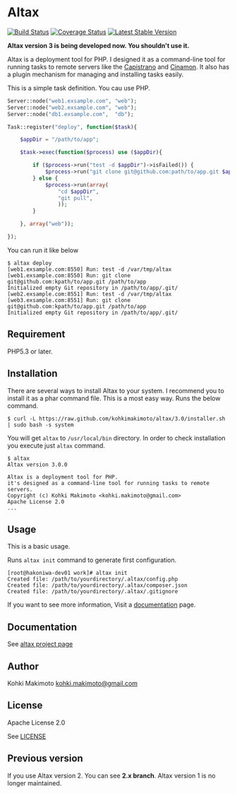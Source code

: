 # Altax

[![Build Status](https://travis-ci.org/kohkimakimoto/altax.png?branch=master)](https://travis-ci.org/kohkimakimoto/altax)
[![Coverage Status](https://coveralls.io/repos/kohkimakimoto/altax/badge.png?branch=master)](https://coveralls.io/r/kohkimakimoto/altax?branch=master)
[![Latest Stable Version](https://poser.pugx.org/kohkimakimoto/altax/v/stable.png)](https://packagist.org/packages/kohkimakimoto/altax)

**Altax version 3 is being developed now. You shouldn't use it.**

Altax is a deployment tool for PHP.
I designed it as a command-line tool for running tasks to remote servers 
like the [Capistrano](https://github.com/capistrano/capistrano) and [Cinamon](https://github.com/kentaro/cinnamon).
It also has a plugin mechanism for managing and installing tasks easily. 

This is a simple task definition. You cau use PHP.

```php
Server::node("web1.exsample.com", "web");
Server::node("web2.exsample.com", "web");
Server::node("db1.exsample.com",  "db");

Task::register("deploy", function($task){

    $appDir = "/path/to/app";

    $task->exec(function($process) use ($appDir){

        if ($process->run("test -d $appDir")->isFailed()) {
            $process->run("git clone git@github.com:path/to/app.git $appDir");
        } else {
            $process->run(array(
                "cd $appDir",
                "git pull",
                ));
        }

    }, array("web"));

});

```

You can run it like below

```Shell
$ altax deploy
[web1.exsample.com:8550] Run: test -d /var/tmp/altax
[web1.exsample.com:8550] Run: git clone git@github.com:kpath/to/app.git /path/to/app
Initialized empty Git repository in /path/to/app/.git/
[web2.exsample.com:8551] Run: test -d /var/tmp/altax
[web3.exsample.com:8551] Run: git clone git@github.com:kpath/to/app.git /path/to/app
Initialized empty Git repository in /path/to/app/.git/
```

## Requirement

PHP5.3 or later.

## Installation

There are several ways to install Altax to your system.
I recommend you to install it as a phar command file.
This is a most easy way.
Runs the below command.

```Shell
$ curl -L https://raw.github.com/kohkimakimoto/altax/3.0/installer.sh | sudo bash -s system
```

You will get `altax` to `/usr/local/bin` directory. In order to check installation you execute just `altax` command.

```Shell
$ altax
Altax version 3.0.0

Altax is a deployment tool for PHP.
it's designed as a command-line tool for running tasks to remote servers.
Copyright (c) Kohki Makimoto <kohki.makimoto@gmail.com>
Apache License 2.0
...

```

## Usage

This is a basic usage.

Runs `altax init` command to generate first configuration.

```Shell
[root@hakoniwa-dev01 work]# altax init
Created file: /path/to/yourdirectory/.altax/config.php
Created file: /path/to/yourdirectory/.altax/composer.json
Created file: /path/to/yourdirectory/.altax/.gitignore
```


If you want to see more information, Visit a [documentation](http://kohkimakimoto.github.io/altax/) page.

## Documentation

See [altax project page](http://kohkimakimoto.github.io/altax/)

## Author 

Kohki Makimoto <kohki.makimoto@gmail.com>

## License

Apache License 2.0

See [LICENSE](./LICENSE)

## Previous version 

If you use Altax version 2. You can see **2.x branch**.
Altax version 1 is no longer maintained.

